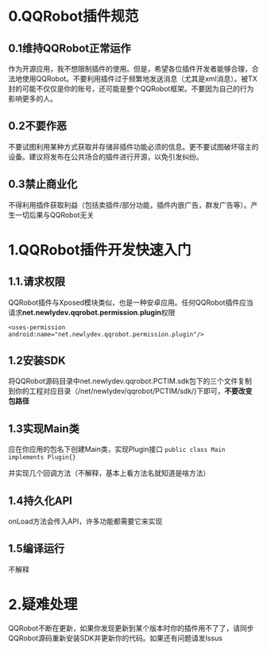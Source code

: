 # 0.QQRobot插件规范
## 0.1维持QQRobot正常运作
作为开源应用，我不想限制插件的使用。但是，希望各位插件开发者能够合理，合法地使用QQRobot。不要利用插件过于频繁地发送消息（尤其是xml消息）。被TX封的可能不仅仅是你的账号，还可能是整个QQRobot框架。不要因为自己的行为影响更多的人。
## 0.2不要作恶
不要试图利用某种方式获取并存储非插件功能必须的信息。更不要试图破坏宿主的设备。建议将发布在公共场合的插件进行开源，以免引发纠纷。
## 0.3禁止商业化
不得利用插件获取利益（包括卖插件/部分功能，插件内嵌广告，群发广告等）。产生一切后果与QQRobot无关
# 1.QQRobot插件开发快速入门
## 1.1.请求权限
QQRobot插件与Xposed模块类似，也是一种安卓应用。任何QQRobot插件应当请求**net.newlydev.qqrobot.permission.plugin**权限
 
`<uses-permission android:name="net.newlydev.qqrobot.permission.plugin"/>`
## 1.2安装SDK
将QQRobot源码目录中net.newlydev.qqrobot.PCTIM.sdk包下的三个文件复制到你的工程对应目录（/net/newlydev/qqrobot/PCTIM/sdk/)下即可，**不要改变包路径**
## 1.3实现Main类
应在你应用的包名下创建Main类，实现Plugin接口
`public class Main implements Plugin{}`

并实现几个回调方法（不解释，基本上看方法名就知道是啥方法）
## 1.4持久化API
onLoad方法会传入API，许多功能都需要它来实现
## 1.5编译运行
不解释
# 2.疑难处理
QQRobot不断在更新，如果你发现更新到某个版本时你的插件用不了了，请同步QQRobot源码重新安装SDK并更新你的代码。如果还有问题请发Issus